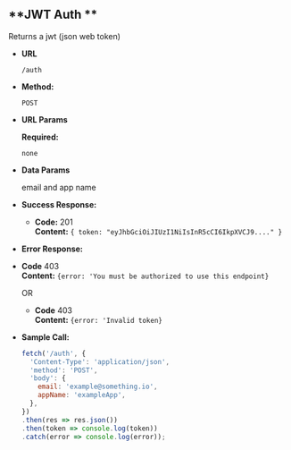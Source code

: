 **JWT Auth **
----
  Returns a jwt (json web token)
* **URL**

  `/auth`

* **Method:**

  `POST`
  
*  **URL Params**

   **Required:**
 
   `none`

* **Data Params**

  email and app name

* **Success Response:**

  * **Code:** 201 <br />
    **Content:** `{ token: "eyJhbGciOiJIUzI1NiIsInR5cCI6IkpXVCJ9...." }`
    
 * **Error Response:**
 * **Code** 403 <br />
   **Content:** `{error: 'You must be authorized to use this endpoint}`
   
   OR
   * **Code** 403 <br />
   **Content:** `{error: 'Invalid token}`
   

* **Sample Call:**

  ```javascript
  fetch('/auth', {
    'Content-Type': 'application/json',
    'method': 'POST',
    'body': {
      email: 'example@something.io',
      appName: 'exampleApp',
    },
  })
  .then(res => res.json())
  .then(token => console.log(token))
  .catch(error => console.log(error));
  ```
